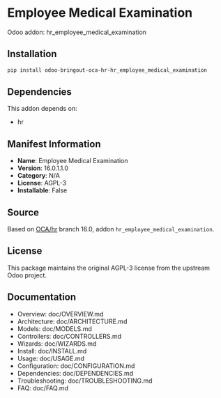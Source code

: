 # Employee Medical Examination

Odoo addon: hr_employee_medical_examination

## Installation

```bash
pip install odoo-bringout-oca-hr-hr_employee_medical_examination
```

## Dependencies

This addon depends on:
- hr

## Manifest Information

- **Name**: Employee Medical Examination
- **Version**: 16.0.1.1.0
- **Category**: N/A
- **License**: AGPL-3
- **Installable**: False

## Source

Based on [OCA/hr](https://github.com/OCA/hr) branch 16.0, addon `hr_employee_medical_examination`.

## License

This package maintains the original AGPL-3 license from the upstream Odoo project.

## Documentation

- Overview: doc/OVERVIEW.md
- Architecture: doc/ARCHITECTURE.md
- Models: doc/MODELS.md
- Controllers: doc/CONTROLLERS.md
- Wizards: doc/WIZARDS.md
- Install: doc/INSTALL.md
- Usage: doc/USAGE.md
- Configuration: doc/CONFIGURATION.md
- Dependencies: doc/DEPENDENCIES.md
- Troubleshooting: doc/TROUBLESHOOTING.md
- FAQ: doc/FAQ.md
